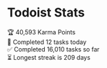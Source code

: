 
# Todoist Stats

<!-- TODO-IST:START -->
🏆  40,593 Karma Points           
🌸  Completed 12 tasks today           
✅  Completed 16,010 tasks so far           
⏳  Longest streak is 209 days
<!-- TODO-IST:END -->
